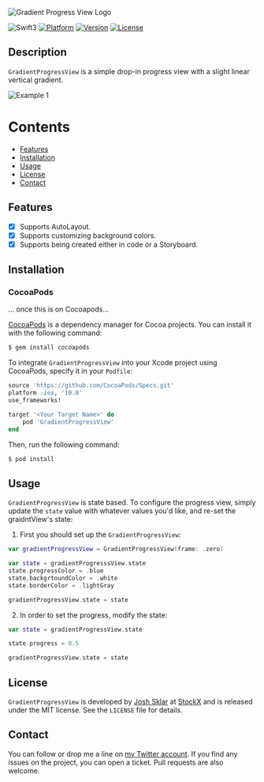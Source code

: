 ![Gradient Progress View Logo](https://cloud.githubusercontent.com/assets/879038/21463490/eac0e8dc-c937-11e6-914c-bd95fd7d289d.png)

![Swift3](https://img.shields.io/badge/Swift-3.0-orange.svg?style=flat")
[![Platform](https://img.shields.io/cocoapods/p/BubbleRankingIndicator.svg?style=flat)](http://cocoapods.org/pods/BubbleRankingIndicator)
[![Version](https://img.shields.io/cocoapods/v/BubbleRankingIndicator.svg?style=flat)](http://cocoapods.org/pods/BubbleRankingIndicator)
[![License](https://img.shields.io/cocoapods/l/BubbleRankingIndicator.svg?style=flat)](http://cocoapods.org/pods/BubbleRankingIndicator)

Description
--------------

`GradientProgressView` is a simple drop-in progress view with a slight linear vertical gradient.

![Example 1](https://cloud.githubusercontent.com/assets/879038/19249360/2725f6c4-8f03-11e6-8c64-9c07fed66ae5.png)

# Contents
- [Features](#features)
- [Installation](#installation)
- [Usage](#usage)
- [License](#license)
- [Contact](#contact)

## Features
- [x] Supports AutoLayout.
- [x] Supports customizing background colors.
- [x] Supports being created either in code or a Storyboard.

## Installation

### CocoaPods

... once this is on Cocoapods...

[CocoaPods](http://cocoapods.org) is a dependency manager for Cocoa projects. You can install it with the following command:

```bash
$ gem install cocoapods
```

To integrate `GradientProgressView` into your Xcode project using CocoaPods, specify it in your `Podfile`:

```ruby
source 'https://github.com/CocoaPods/Specs.git'
platform :ios, '10.0'
use_frameworks!

target '<Your Target Name>' do
    pod 'GradientProgressView'
end
```

Then, run the following command:

```bash
$ pod install
```

## Usage

`GradientProgressView` is state based. To configure the progress view, simply update the `state` value with whatever values you'd like, and re-set the graidntView's state:

1) First you should set up the `GradientProgressView`:

```swift
var gradientProgressView = GradientProgressView(frame: .zero)

var state = gradientProgresssView.state
state.progressColor = .blue
state.backgrtoundColor = .white
state.borderColor = .lightGray

gradientProgressView.state = state
```

2) In order to set the progress, modify the state:

```swift
var state = gradientProgressView.state

state.progress = 0.5

gradientProgressView.state = state
```

## License

`GradientProgressView` is developed by [Josh Sklar](https://www.linkedin.com/in/jrmsklar) at [StockX](https://stockx.com) and is released under the MIT license. See the `LICENSE` file for details.

## Contact

You can follow or drop me a line on [my Twitter account](https://twitter.com/jrmsklar). If you find any issues on the project, you can open a ticket. Pull requests are also welcome.
